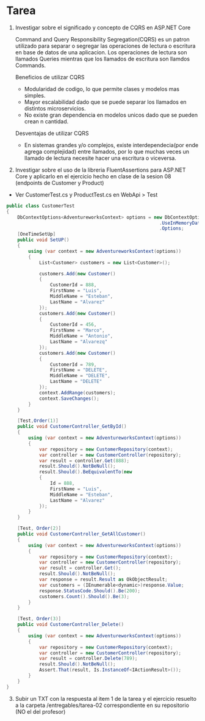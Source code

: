 # Tarea

 1. Investigar sobre el significado y concepto de CQRS en ASP.NET Core

    Command and Query Responsibility Segregation(CQRS) es un patron utilizado para separar o segregar las operaciones de lectura o escritura en base de datos de una aplicacion. Los operaciones de lectura son llamados Queries mientras que los llamados de escritura son llamdos Commands.

    Beneficios de utilizar CQRS
    -   Modularidad de codigo, lo que permite clases y modelos mas simples.
    -   Mayor escalabilidad dado que se puede separar los llamados en distintos microservicios.
    -   No existe gran dependencia en modelos unicos dado que se pueden crean n cantidad. 

    Desventajas de utilizar CQRS
    - En sistemas grandes y/o complejos, existe interdependecia(por ende agrega complejidad) entre llamados, por lo que muchas veces un llamado de lectura necesite hacer una escritura o viceversa.
    
 2. Investigar sobre el uso de la libreria FluentAssertions para ASP.NET Core y aplicarlo en el ejercicio hecho en clase de la sesion 08 (endpoints de Customer y Product)
 
  -   Ver CustomerTest.cs y ProductTest.cs en WebApi > Test
 
 ```csharp
 public class CustomerTest
 {
     DbContextOptions<AdventureworksContext> options = new DbContextOptionsBuilder<AdventureworksContext>()
                                                         .UseInMemoryDatabase(databaseName: "AdventureworksContext")
                                                         .Options;
     [OneTimeSetUp]
     public void SetUP()
     {            
         using (var context = new AdventureworksContext(options))
         {
             List<Customer> customers = new List<Customer>();

             customers.Add(new Customer()
             {
                 CustomerId = 888,
                 FirstName = "Luis",
                 MiddleName = "Esteban",
                 LastName = "Alvarez"
             });
             customers.Add(new Customer()
             {
                 CustomerId = 456,
                 FirstName = "Marco",
                 MiddleName = "Antonio",
                 LastName = "Alvarezq"
             });
             customers.Add(new Customer()
             {
                 CustomerId = 789,
                 FirstName = "DELETE",
                 MiddleName = "DELETE",
                 LastName = "DELETE"
             });
             context.AddRange(customers);
             context.SaveChanges();
         }
     }

     [Test,Order(1)]
     public void CustomerController_GetById()
     {
         using (var context = new AdventureworksContext(options))
         {
             var repository = new CustomerRepository(context);
             var controller = new CustomerController(repository);
             var result = controller.Get(888);
             result.Should().NotBeNull();
             result.Should().BeEquivalentTo(new
             {
                 Id = 888,
                 FirstName = "Luis",
                 MiddleName = "Esteban",
                 LastName = "Alvarez"
             });
         }
     }

     [Test, Order(2)]
     public void CustomerController_GetAllCustomer()
     {
         using (var context = new AdventureworksContext(options))
         {
             var repository = new CustomerRepository(context);
             var controller = new CustomerController(repository);
             var result = controller.Get();
             result.Should().NotBeNull();
             var response = result.Result as OkObjectResult;
             var customers = (IEnumerable<dynamic>)response.Value;
             response.StatusCode.Should().Be(200);             
             customers.Count().Should().Be(3);
         }
     }

     [Test, Order(3)]
     public void CustomerController_Delete()
     {
         using (var context = new AdventureworksContext(options))
         {
             var repository = new CustomerRepository(context);
             var controller = new CustomerController(repository);
             var result = controller.Delete(789);
             result.Should().NotBeNull();
             Assert.That(result, Is.InstanceOf<IActionResult>());
         }
     }
 }     
 
 ```
 
 
 3. Subir un TXT con la respuesta al item 1 de la tarea y el ejercicio resuelto a la carpeta /entregables/tarea-02 correspondiente en su repositorio (NO el del profesor)    
